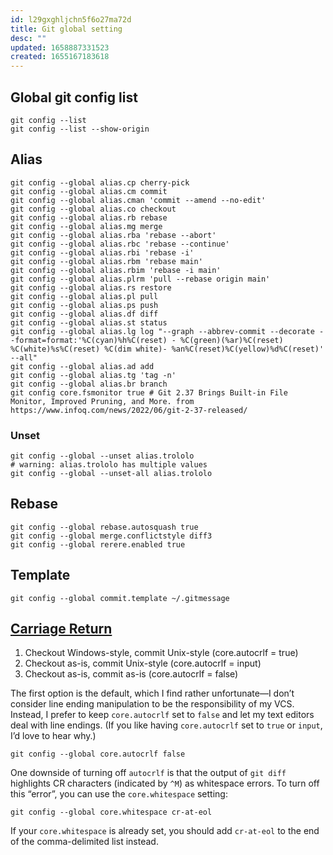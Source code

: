 ```yaml
---
id: l29gxghljchn5f6o27ma72d
title: Git global setting
desc: ""
updated: 1658887331523
created: 1655167183618
---
```


## Global git config list

```shell
git config --list
git config --list --show-origin
```

## Alias

```shell
git config --global alias.cp cherry-pick
git config --global alias.cm commit
git config --global alias.cman 'commit --amend --no-edit'
git config --global alias.co checkout
git config --global alias.rb rebase
git config --global alias.mg merge
git config --global alias.rba 'rebase --abort'
git config --global alias.rbc 'rebase --continue'
git config --global alias.rbi 'rebase -i'
git config --global alias.rbm 'rebase main'
git config --global alias.rbim 'rebase -i main'
git config --global alias.plrm 'pull --rebase origin main'
git config --global alias.rs restore
git config --global alias.pl pull
git config --global alias.ps push
git config --global alias.df diff
git config --global alias.st status
git config --global alias.lg log "--graph --abbrev-commit --decorate --format=format:'%C(cyan)%h%C(reset) - %C(green)(%ar)%C(reset) %C(white)%s%C(reset) %C(dim white)- %an%C(reset)%C(yellow)%d%C(reset)' --all"
git config --global alias.ad add
git config --global alias.tg 'tag -n'
git config --global alias.br branch
git config core.fsmonitor true # Git 2.37 Brings Built-in File Monitor, Improved Pruning, and More. from https://www.infoq.com/news/2022/06/git-2-37-released/
```

### Unset

```shell
git config --global --unset alias.trololo
# warning: alias.trololo has multiple values
git config --global --unset-all alias.trololo
```

## Rebase

```shell
git config --global rebase.autosquash true
git config --global merge.conflictstyle diff3
git config --global rerere.enabled true
```

## Template

```shell
git config --global commit.template ~/.gitmessage
```

## [Carriage Return](https://lostechies.com/keithdahlby/2011/04/06/windows-git-tip-hide-carriage-return-in-diff/)

1. Checkout Windows-style, commit Unix-style (core.autocrlf = true)
2. Checkout as-is, commit Unix-style (core.autocrlf = input)
3. Checkout as-is, commit as-is (core.autocrlf = false)

The first option is the default, which I find rather unfortunate—I don’t consider line ending manipulation to be the responsibility of my VCS. Instead, I prefer to keep `core.autocrlf` set to `false` and let my text editors deal with line endings. (If you like having `core.autocrlf` set to `true` or `input`, I’d love to hear why.)

```shell
git config --global core.autocrlf false
```

One downside of turning off `autocrlf` is that the output of `git diff` highlights CR characters (indicated by `^M`) as whitespace errors. To turn off this “error”, you can use the `core.whitespace` setting:

```shell
git config --global core.whitespace cr-at-eol
```

If your `core.whitespace` is already set, you should add `cr-at-eol` to the end of the comma-delimited list instead.
